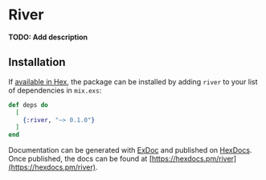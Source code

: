 # River

**TODO: Add description**

## Installation

If [available in Hex](https://hex.pm/docs/publish), the package can be installed
by adding `river` to your list of dependencies in `mix.exs`:

```elixir
def deps do
  [
    {:river, "~> 0.1.0"}
  ]
end
```

Documentation can be generated with [ExDoc](https://github.com/elixir-lang/ex_doc)
and published on [HexDocs](https://hexdocs.pm). Once published, the docs can
be found at [https://hexdocs.pm/river](https://hexdocs.pm/river).

